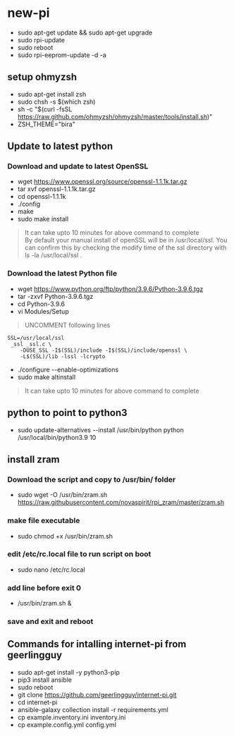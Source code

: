 # new-pi
- sudo apt-get update && sudo apt-get upgrade
- sudo rpi-update
- sudo reboot
- sudo rpi-eeprom-update -d -a
## setup ohmyzsh
- sudo apt-get install zsh
- sudo chsh -s $(which zsh)
- sh -c "$(curl -fsSL https://raw.github.com/ohmyzsh/ohmyzsh/master/tools/install.sh)"
- ZSH_THEME="bira"

## Update to latest python
### Download and update to latest OpenSSL
- wget https://www.openssl.org/source/openssl-1.1.1k.tar.gz
- tar xvf openssl-1.1.1k.tar.gz
- cd openssl-1.1.1k
- ./config
- make
- sudo make install
> It can take upto 10 minutes for above command to complete<br>
> By default your manual install of openSSL will be in /usr/local/ssl. You can confirm this by checking the modify time of the ssl directory with ls -la /usr/local/ssl .
> 
### Download the latest Python file
- wget https://www.python.org/ftp/python/3.9.6/Python-3.9.6.tgz
- tar -zxvf Python-3.9.6.tgz
- cd Python-3.9.6
- vi Modules/Setup 
> UNCOMMENT following lines
```
SSL=/usr/local/ssl
 _ssl _ssl.c \
    -DUSE_SSL -I$(SSL)/include -I$(SSL)/include/openssl \
    -L$(SSL)/lib -lssl -lcrypto
```
- ./configure --enable-optimizations
- sudo make altinstall
> It can take upto 10 minutes for above command to complete

## python to point to python3
- sudo update-alternatives --install /usr/bin/python python /usr/local/bin/python3.9 10

## install zram
### Download the script and copy to /usr/bin/ folder
- sudo wget -O /usr/bin/zram.sh https://raw.githubusercontent.com/novaspirit/rpi_zram/master/zram.sh
### make file executable
- sudo chmod +x /usr/bin/zram.sh
### edit /etc/rc.local file to run script on boot
- sudo nano /etc/rc.local
### add line before exit 0
- /usr/bin/zram.sh &
### save and exit and reboot

## Commands for intalling internet-pi from geerlingguy
- sudo apt-get install -y python3-pip
- pip3 install ansible
- sudo reboot
- git clone https://github.com/geerlingguy/internet-pi.git
- cd internet-pi
- ansible-galaxy collection install -r requirements.yml
- cp example.inventory.ini inventory.ini
- cp example.config.yml config.yml
